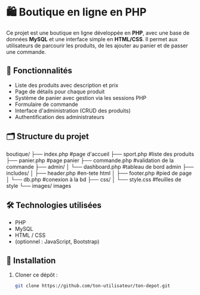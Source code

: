 # 🛍️ Boutique en ligne en PHP

Ce projet est une boutique en ligne développée en **PHP**, avec une base de données **MySQL** et une interface simple en **HTML/CSS**. Il permet aux utilisateurs de parcourir les produits, de les ajouter au panier et de passer une commande.

## 🔧 Fonctionnalités

- Liste des produits avec description et prix
- Page de détails pour chaque produit
- Système de panier avec gestion via les sessions PHP
- Formulaire de commande
- Interface d'administration (CRUD des produits)
- Authentification des administrateurs

## 🗂️ Structure du projet

boutique/
├── index.php #page d'accueil
├── sport.php #liste des produits
├── panier.php #page panier
├── commande.php #validation de la commande
├── admin/
│   └── dashboard.php #tableau de bord admin
├── includes/
│   ├── header.php #en-tete html
│   ├── footer.php #pied de page
│   └── db.php #conexion à la bd
├── css/
│   └── style.css #feuilles de style
└── images/ images

## 🛠️ Technologies utilisées

- PHP
- MySQL
- HTML / CSS
- (optionnel : JavaScript, Bootstrap)

## 🚀 Installation

1. Cloner ce dépôt :
   ```bash
   git clone https://github.com/ton-utilisateur/ton-depot.git

